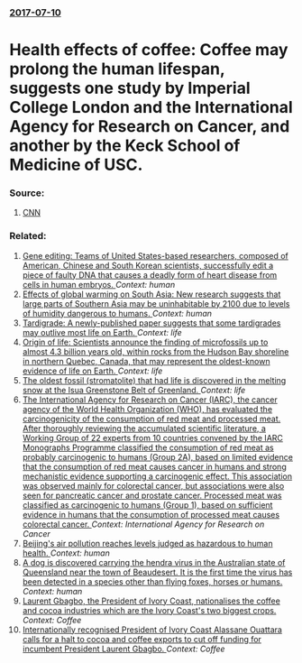### [2017-07-10](/news/2017/07/10/index.md)

# Health effects of coffee: Coffee may prolong the human lifespan, suggests one study by Imperial College London and the International Agency for Research on Cancer, and another by the Keck School of Medicine of USC. 




### Source:

1. [CNN](http://www.cnn.com/2017/07/10/health/coffee-leads-to-longer-life-studies-reaffirm/index.html)

### Related:

1. [Gene editing: Teams of United States-based researchers, composed of American, Chinese and South Korean scientists, successfully edit a piece of faulty DNA that causes a deadly form of heart disease from cells in human embryos. ](/news/2017/08/2/gene-editing-teams-of-united-states-based-researchers-composed-of-american-chinese-and-south-korean-scientists-successfully-edit-a-piece.md) _Context: human_
2. [Effects of global warming on South Asia: New research suggests that large parts of Southern Asia may be uninhabitable by 2100 due to levels of humidity dangerous to humans. ](/news/2017/08/2/effects-of-global-warming-on-south-asia-new-research-suggests-that-large-parts-of-southern-asia-may-be-uninhabitable-by-2100-due-to-levels.md) _Context: human_
3. [Tardigrade: A newly-published paper suggests that some tardigrades may outlive most life on Earth. ](/news/2017/07/15/tardigrade-a-newly-published-paper-suggests-that-some-tardigrades-may-outlive-most-life-on-earth.md) _Context: life_
4. [Origin of life: Scientists announce the finding of microfossils up to almost 4.3 billion years old, within rocks from the Hudson Bay shoreline in northern Quebec, Canada, that may represent the oldest-known evidence of life on Earth. ](/news/2017/03/1/origin-of-life-scientists-announce-the-finding-of-microfossils-up-to-almost-4-3-billion-years-old-within-rocks-from-the-hudson-bay-shoreli.md) _Context: life_
5. [The oldest fossil (stromatolite) that had life is discovered in the melting snow at the Isua Greenstone Belt of Greenland. ](/news/2016/08/31/the-oldest-fossil-stromatolite-that-had-life-is-discovered-in-the-melting-snow-at-the-isua-greenstone-belt-of-greenland.md) _Context: life_
6. [The International Agency for Research on Cancer (IARC), the cancer agency of the World Health Organization (WHO), has evaluated the carcinogenicity of the consumption of red meat and processed meat. After thoroughly reviewing the accumulated scientific literature, a Working Group of 22 experts from 10 countries convened by the IARC Monographs Programme classified the consumption of red meat as probably carcinogenic to humans (Group 2A), based on limited evidence that the consumption of red meat causes cancer in humans and strong mechanistic evidence supporting a carcinogenic effect. This association was observed mainly for colorectal cancer, but associations were also seen for pancreatic cancer and prostate cancer. Processed meat was classified as carcinogenic to humans (Group 1), based on sufficient evidence in humans that the consumption of processed meat causes colorectal cancer. ](/news/2015/10/28/the-international-agency-for-research-on-cancer-iarc-the-cancer-agency-of-the-world-health-organization-who-has-evaluated-the-carcinog.md) _Context: International Agency for Research on Cancer_
7. [Beijing's air pollution reaches levels judged as hazardous to human health. ](/news/2013/01/12/beijing-s-air-pollution-reaches-levels-judged-as-hazardous-to-human-health.md) _Context: human_
8. [A dog is discovered carrying the hendra virus in the Australian state of Queensland near the town of Beaudesert. It is the first time the virus has been detected in a species other than flying foxes, horses or humans. ](/news/2011/07/26/a-dog-is-discovered-carrying-the-hendra-virus-in-the-australian-state-of-queensland-near-the-town-of-beaudesert-it-is-the-first-time-the-vi.md) _Context: human_
9. [Laurent Gbagbo, the President of Ivory Coast, nationalises the coffee and cocoa industries which are the Ivory Coast's two biggest crops. ](/news/2011/03/7/laurent-gbagbo-the-president-of-ivory-coast-nationalises-the-coffee-and-cocoa-industries-which-are-the-ivory-coast-s-two-biggest-crops.md) _Context: Coffee_
10. [Internationally recognised President of Ivory Coast Alassane Ouattara calls for a halt to cocoa and coffee exports to cut off funding for incumbent President Laurent Gbagbo. ](/news/2011/01/24/internationally-recognised-president-of-ivory-coast-alassane-ouattara-calls-for-a-halt-to-cocoa-and-coffee-exports-to-cut-off-funding-for-in.md) _Context: Coffee_
